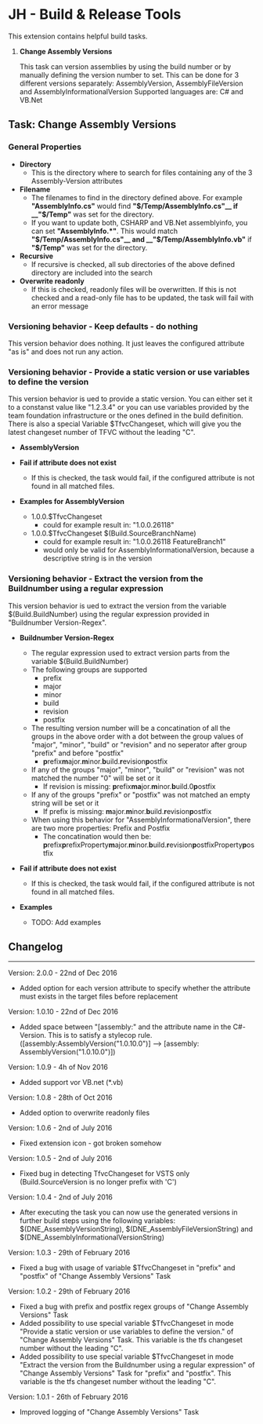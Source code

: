 # JH - Build & Release Tools
This extension contains helpful build tasks.

1. **Change Assembly Versions**

	This task can version assemblies by using the build number or by manually defining the version number to set.
	This can be done for 3 different versions separately: AssemblyVersion, AssemblyFileVersion and AssemblyInformationalVersion
	Supported languages are: C# and VB.Net
	

## Task: Change Assembly Versions

### General Properties

* __Directory__ 
	* This is the directory where to search for files containing any of the 3 Assembly-Version attributes
* __Filename__
	* The filenames to find in the directory defined above. For example __"AssemblyInfo.cs"__ would find __"$/Temp/AssemblyInfo.cs"__ if __"$/Temp"__ was set for the directory.
	* If you want to update both, CSHARP and VB.Net assemblyinfo, you can set __"AssemblyInfo.*"__. This would match __"$/Temp/AssemblyInfo.cs"__ and __"$/Temp/AssemblyInfo.vb"__ if __"$/Temp"__ was set for the directory.
* __Recursive__
	* If recursive is checked, all sub directories of the above defined directory are included into the search
* __Overwrite readonly__
	* If this is checked, readonly files will be overwritten. If this is not checked and a read-only file has to be updated, the task will fail with an error message

### Versioning behavior - Keep defaults - do nothing

This version behavior does nothing. It just leaves the configured attribute "as is" and does not run any action.

### Versioning behavior - Provide a static version or use variables to define the version

This version behavior is ued to provide a static version. You can either set it to a constanst value like "1.2.3.4" or you can use variables provided by the team foundation infrastructure or the ones defined in the build definition. There is also a special Variable $TfvcChangeset, which will give you the latest changeset number of TFVC without the leading "C".

* __AssemblyVersion__ 
	
* __Fail if attribute does not exist__ 
	* If this is checked, the task would fail, if the configured attribute is not found in all matched files.

* __Examples for AssemblyVersion__
	* 1.0.0.$TfvcChangeset
		* could for example result in: "1.0.0.26118"
	* 1.0.0.$TfvcChangeset $(Build.SourceBranchName)
		* could for example result in: "1.0.0.26118 FeatureBranch1"
		* would only be valid for AssemblyInformationalVersion, because a descriptive string is in the version

### Versioning behavior - Extract the version from the Buildnumber using a regular expression

This version behavior is ued to extract the version from the variable $(Build.BuildNumber) using the regular expression provided in "Buildnumber Version-Regex".

* __Buildnumber Version-Regex__ 
	* The regular expression used to extract version parts from the variable $(Build.BuildNumber)
	* The following groups are supported
		* prefix
		* major
		* minor
		* build
		* revision
		* postfix
	* The resulting version number will be a concatination of all the groups in the above order with a dot between the group values of "major", "minor", "build" or "revision" and no seperator after group "prefix" and before "postfix"
		* **p**refix**m**ajor.**m**inor.**b**uild.**r**evision**p**ostfix
	* If any of the groups "major", "minor", "build" or "revision" was not matched the number "0" will be set or it
		* If revision is missing: **p**refix**ma**jor.**m**inor.**b**uild.0**p**ostfix
	* If any of the groups "prefix" or "postfix" was not matched an empty string will be set or it
		* If prefix is missing: **m**ajor.**m**inor.**b**uild.**r**evision**p**ostfix
	* When using this behavior for "AssemblyInformationalVersion", there are two more properties: Prefix and Postfix
		* The concatination would then be: **p**refix**p**refixProperty**m**ajor.**m**inor.**b**uild.**r**evision**p**ostfixProperty**p**ostfix
		
* __Fail if attribute does not exist__ 
	* If this is checked, the task would fail, if the configured attribute is not found in all matched files.

* __Examples__
	* TODO: Add examples
	
## Changelog
---
Version: 2.0.0 - 22nd of Dec 2016
* Added option for each version attribute to specify whether the attribute must exists in the target files before replacement

Version: 1.0.10 - 22nd of Dec 2016
* Added space between "[assembly:" and the attribute name in the C#-Version. This is to satisfy a stylecop rule. ([assembly:AssemblyVersion("1.0.10.0")] --> [assembly: AssemblyVersion("1.0.10.0")])

Version: 1.0.9 - 4h of Nov 2016
* Added support vor VB.net (*.vb)

Version: 1.0.8 - 28th of Oct 2016
* Added option to overwrite readonly files

Version: 1.0.6 - 2nd of July 2016
* Fixed extension icon - got broken somehow

Version: 1.0.5 - 2nd of July 2016
* Fixed bug in detecting TfvcChangeset for VSTS only (Build.SourceVersion is no longer prefix with 'C')

Version: 1.0.4 - 2nd of July 2016
* After executing the task you can now use the generated versions in further build steps using the following variables: $(DNE_AssemblyVersionString), $(DNE_AssemblyFileVersionString) and $(DNE_AssemblyInformationalVersionString)

Version: 1.0.3 - 29th of February 2016
* Fixed a bug with usage of variable $TfvcChangeset in "prefix" and "postfix" of "Change Assembly Versions" Task 

Version: 1.0.2 - 29th of February 2016
* Fixed a bug with prefix and postfix regex groups of "Change Assembly Versions" Task 
* Added possibility to use special variable $TfvcChangeset in mode "Provide a static version or use variables to define the version." of "Change Assembly Versions" Task. This variable is the tfs changeset number without the leading "C".
* Added possibility to use special variable $TfvcChangeset in mode "Extract the version from the Buildnumber using a regular expression" of "Change Assembly Versions" Task for "prefix" and "postfix". This variable is the tfs changeset number without the leading "C".

Version: 1.0.1 - 26th of February 2016
* Improved logging of "Change Assembly Versions" Task 
